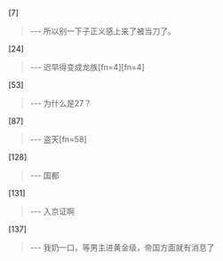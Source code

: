 
[7] 
>--- 所以别一下子正义感上来了被当刀了。<br>

[24] 
>--- 迟早得变成龙族[fn=4][fn=4]<br>

[53] 
>--- 为什么是27？<br>

[87] 
>--- 盗天[fn=58]<br>

[128] 
>--- 国都<br>

[131] 
>--- 入京证啊<br>

[137] 
>--- 我奶一口，等男主进黄金级，帝国方面就有消息了<br>
